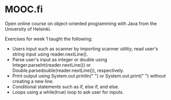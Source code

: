 # MOOC.fi
Open online course on object-oriented programming with Java from the University of Helsinki.

Exercises for week 1 taught the following:
- Users input such as scanner by importing scanner utility; read user's string input using reader.nextLine().
- Parse user's input as integer or double using Integer.parseInt(reader.nextLine()) or Double.parsedouble(reader.nextLine()), respectively.
- Print output using System.out.println(" ") or System.out.print(" ") without creating a new line.
- Conditional statements such as if, else if, and else.
- Loops using a while(true) loop to ask user for inputs.
